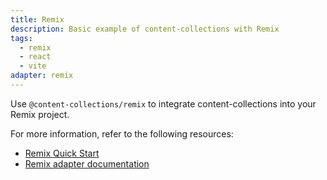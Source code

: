```yaml
---
title: Remix
description: Basic example of content-collections with Remix
tags:
  - remix
  - react
  - vite
adapter: remix
---
```


Use `@content-collections/remix` to integrate content-collections into your Remix project.

For more information, refer to the following resources:

* [Remix Quick Start](https://www.content-collections.dev/docs/quickstart/remix-vite)
* [Remix adapter documentation](https://www.content-collections.dev/docs/adapter/remix/)
